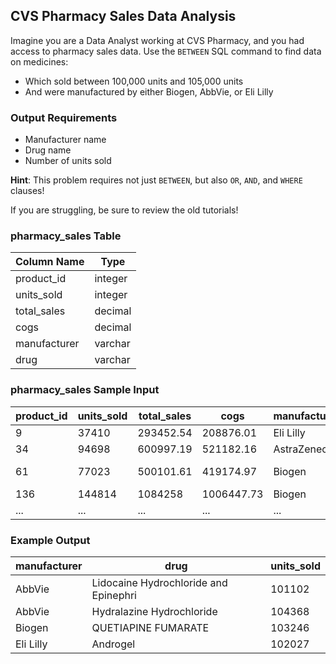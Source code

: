 ## CVS Pharmacy Sales Data Analysis

Imagine you are a Data Analyst working at CVS Pharmacy, and you had access to pharmacy sales data. Use the `BETWEEN` SQL command to find data on medicines:

- Which sold between 100,000 units and 105,000 units
- And were manufactured by either Biogen, AbbVie, or Eli Lilly

### Output Requirements

- Manufacturer name
- Drug name
- Number of units sold

**Hint**: This problem requires not just `BETWEEN`, but also `OR`, `AND`, and `WHERE` clauses!

If you are struggling, be sure to review the old tutorials!

### pharmacy_sales Table

| Column Name   | Type     |
|---------------|----------|
| product_id    | integer  |
| units_sold    | integer  |
| total_sales   | decimal  |
| cogs          | decimal  |
| manufacturer  | varchar  |
| drug          | varchar  |

### pharmacy_sales Sample Input

| product_id | units_sold | total_sales | cogs       | manufacturer | drug                                  |
|------------|------------|-------------|------------|--------------|---------------------------------------|
| 9          | 37410      | 293452.54   | 208876.01  | Eli Lilly    | Zyprexa                               |
| 34         | 94698      | 600997.19   | 521182.16  | AstraZeneca  | Surmontil                             |
| 61         | 77023      | 500101.61   | 419174.97  | Biogen       | Varicose Relief                       |
| 136        | 144814     | 1084258     | 1006447.73 | Biogen       | Burkhart                              |
| ...        | ...        | ...         | ...        | ...          | ...                                   |

### Example Output

| manufacturer | drug                                   | units_sold |
|--------------|----------------------------------------|------------|
| AbbVie       | Lidocaine Hydrochloride and Epinephri | 101102     |
| AbbVie       | Hydralazine Hydrochloride              | 104368     |
| Biogen       | QUETIAPINE FUMARATE                   | 103246     |
| Eli Lilly    | Androgel                               | 102027     |
